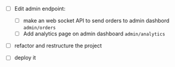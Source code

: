 * [ ] Edit admin endpoint:

  * [ ] make an web socket API to send orders to admin dashbord `admin/orders`
  * [ ] Add analytics page on admin dashboard `admin/analytics`
* [ ] refactor  and restructure  the project
* [ ] deploy it
